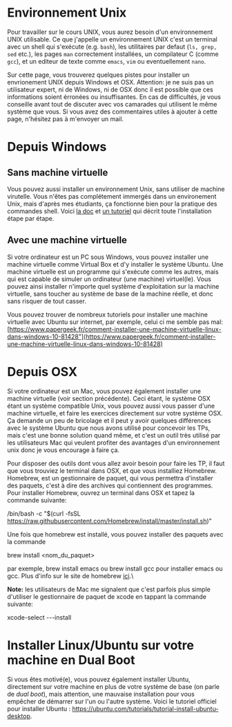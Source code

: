 # Environnement Unix

Pour travailler sur le cours UNIX, vous aurez besoin d'un environnement UNIX utilisable. Ce que j'appelle un environnement UNIX c'est un terminal avec un shell qui s'exécute (e.g. `bash`), les utilitaires par defaut (`ls, grep, sed` etc.), les pages `man` correctement installées, un compilateur C (comme `gcc`), et un editeur de texte comme `emacs`, `vim` ou eventuellement `nano`.

Sur cette page, vous trouverez quelques pistes pour installer un envrionement UNIX depuis Windows et OSX. Attention: je ne suis pas un utilisateur expert, ni de Windows, ni de OSX donc il est possible que ces informations soient érronées ou insuffisantes. En cas de difficultés, je vous conseille avant tout de discuter avec vos camarades qui utilisent le même système que vous. Si vous avez des commentaires utiles à ajouter à cette page, n'hésitez pas à m'envoyer un mail.

Depuis Windows
==============

Sans machine virtuelle
---

Vous pouvez aussi installer un environnement Unix, sans utiliser de machine virutelle. Vous n'êtes pas complétement immergés dans un environement Unix, mais d'après mes étudiants, ça fonctionne bien pour la pratique des commandes shell. Voici [la doc](https://docs.microsoft.com/fr-fr/windows/wsl/about) et [un tutoriel](https://www.youtube.com/watch?v=Cvrqmq9A3tA) qui décrit toute l'installation étape par étape.

Avec une machine virtuelle
---

Si votre ordinateur est un PC sous Windows, vous pouvez installer une machine virtuelle comme Virtual Box et d'y installer le système Ubuntu. Une machine virtuelle est un programme qui s'exécute comme les autres, mais qui est capable de simuler un ordinateur (une machine) virtuel(le). Vous pouvez ainsi installer n'importe quel système d'exploitation sur la machine virtuelle, sans toucher au système de base de la machine réelle, et donc sans risquer de tout casser. 

Vous pouvez trouver de nombreux tutoriels pour installer une machine virtuelle avec Ubuntu sur internet, par exemple, celui ci me semble pas mal: [https://www.papergeek.fr/comment-installer-une-machine-virtuelle-linux-dans-windows-10-81428"](https://www.papergeek.fr/comment-installer-une-machine-virtuelle-linux-dans-windows-10-81428)


Depuis OSX
==========

Si votre ordinateur est un Mac, vous pouvez également installer une machine virtuelle (voir section précédente). Ceci étant, le système OSX étant un système compatible Unix, vous pouvez aussi vous passer d'une machine virtuelle, et faire les exercices directement sur votre système OSX. Ça demande un peu de bricolage et il peut y avoir quelques différences avec le système Ubuntu que nous avons utilisé pour concevoir les TPs, mais c'est une bonne solution quand même, et c'est un outil très utilisé par les utilisateurs Mac qui veulent profiter des avantages d'un environnement unix donc je vous encourage à faire ça. 

Pour disposer des outils dont vous allez avoir besoin pour faire les TP, il faut que vous trouviez le terminal dans OSX, et que vous installiez Homebrew. Homebrew, est un gestionnaire de paquet, qui vous permettra d'installer des paquets, c'est à dire des archives qui contiennent des programmes. Pour installer Homebrew, ouvrez un terminal dans OSX et tapez la commande suivante:

  /bin/bash -c "$(curl -fsSL https://raw.githubusercontent.com/Homebrew/install/master/install.sh)"

Une fois que homebrew est installé, vous pouvez installer des paquets avec la commande

  brew install <nom_du_paquet>

par exemple, brew install emacs ou brew install gcc pour installer emacs ou gcc. Plus d'info sur le site de homebrew [ici](https://brew.sh/index_fr).\

**Note:** les utilisateurs de Mac me signalent que c'est parfois plus simple d'utiliser le gestionnaire de paquet de xcode en tappant la commande suivante:

  xcode-select ---install

Installer Linux/Ubuntu sur votre machine en Dual Boot
=====================================================

Si vous êtes motivé(e), vous pouvez également installer Ubuntu, directement sur votre machine en plus de votre système de base (on parle de *dual boot*), mais attention, une mauvaise installation pour vous empêcher de démarrer sur l'un ou l'autre système. Voici le tutoriel officiel pour installer Ubuntu : <https://ubuntu.com/tutorials/tutorial-install-ubuntu-desktop>.
